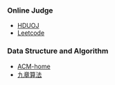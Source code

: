 ### Online Judge
- [HDUOJ](http://acm.hdu.edu.cn/)
- [Leetcode](https://leetcode.com/)

### Data Structure and Algorithm
- [ACM-home](http://www.acmerblog.com/)
- [九章算法](http://www.jiuzhang.com/)
